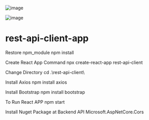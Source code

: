 ![image](https://github.com/user-attachments/assets/a812c283-0fd6-445f-b5b6-d4cfc12140a0)

![image](https://github.com/user-attachments/assets/921c7309-8467-492f-9abb-ab0d36666c17)

# rest-api-client-app

Restore npm_module
npm install

Create React App Command
npx create-react-app rest-api-client

Change Directory
cd .\rest-api-client\

Install Axios
npm install axios

Install Bootstrap
npm install bootstrap

To Run React APP
npm start

Install Nuget Package at Backend API
Microsoft.AspNetCore.Cors
